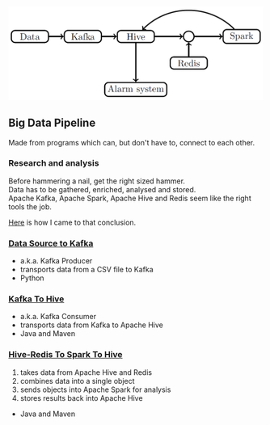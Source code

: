 <p align="center">
  <img width="800" src="images/pipeline.png" alt="Pipeline diagram"></a>
</p>

## Big Data Pipeline

Made from programs which can, but don't have to, connect to each other.  

### Research and analysis

Before hammering a nail, get the right sized hammer.  
Data has to be gathered, enriched, analysed and stored.  
Apache Kafka, Apache Spark, Apache Hive and Redis seem like the right tools the job.  

[Here]((https://github.com/MislavJaksic/KnowledgeRepository/tree/master/BigData)) is how I came to that conclusion.  

### [Data Source to Kafka](https://github.com/MislavJaksic/Big-Data-Pipeline/tree/master/Data-Source-To-Kafka)

* a.k.a. Kafka Producer
* transports data from a CSV file to Kafka
* Python

### [Kafka To Hive](https://github.com/MislavJaksic/Big-Data-Pipeline/tree/master/Kafka-To-Hive/src/main/java/mjaksic/Kafka_To_Hive)

* a.k.a. Kafka Consumer
* transports data from Kafka to Apache Hive
* Java and Maven

### [Hive-Redis To Spark To Hive](https://github.com/MislavJaksic/Big-Data-Pipeline/tree/master/Hive-Redis-To-Spark-To-Hive/src/main/java/mjaksic/Hive_Redis_To_Spark_To_Hive)

1) takes data from Apache Hive and Redis
2) combines data into a single object
3) sends objects into Apache Spark for analysis
4) stores results back into Apache Hive

* Java and Maven
